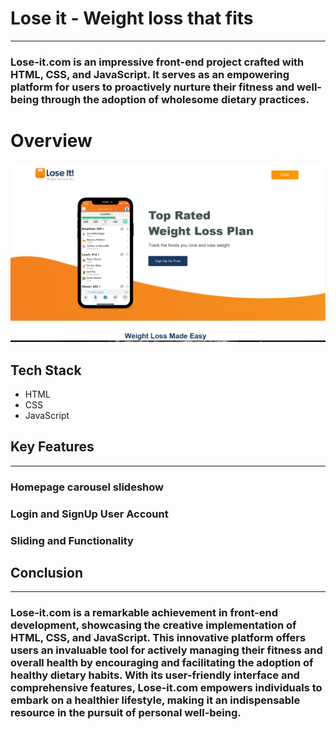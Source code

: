 # Lose it - Weight loss that fits
-------------------------------------
### Lose-it.com is an impressive front-end project crafted with HTML, CSS, and JavaScript. It serves as an empowering platform for users to proactively nurture their fitness and well-being through the adoption of wholesome dietary practices.
# Overview
![Lose-it](Lose-it.PNG)

## Tech Stack
* HTML
* CSS
* JavaScript

## Key Features
------------------
### Homepage carousel slideshow
### Login and SignUp User Account
### Sliding and Functionality

## Conclusion
----------------
### Lose-it.com is a remarkable achievement in front-end development, showcasing the creative implementation of HTML, CSS, and JavaScript. This innovative platform offers users an invaluable tool for actively managing their fitness and overall health by encouraging and facilitating the adoption of healthy dietary habits. With its user-friendly interface and comprehensive features, Lose-it.com empowers individuals to embark on a healthier lifestyle, making it an indispensable resource in the pursuit of personal well-being.


